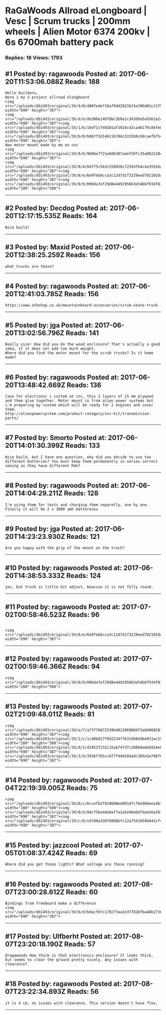 # RaGaWoods Allroad eLongboard &#124; Vesc &#124; Scrum trucks &#124; 200mm wheels &#124; Alien Motor 6374 200kv &#124; 6s 6700mah battery pack

### Replies: 18 Views: 1793

## \#1 Posted by: ragawoods Posted at: 2017-06-20T11:53:06.088Z Reads: 188

```
Hello builders,
Here i my 3 project allroad elongboard
<img src="/uploads/db1493/original/3X/4/0/400fede718af9dd2821b15e396d81c1375e75c42.jpg" width="690" height="387">
<img src="/uploads/db1493/original/3X/d/e/de380e14bf8bc3b0a1c343d9a5a9362a2a9c0391.jpg" width="690" height="387"><img src="/uploads/db1493/original/3X/1/b/1bdf1cfd4581af3924c42ca46179c84fe0bd1ed8.jpg" width="690" height="387"><img src="/uploads/db1493/original/3X/b/0/b067f3d14611678dc5155b9cb9caefb7542fd4c3.jpg" width="690" height="387">
New motor mount made by me on cnc 
<img src="/uploads/db1493/original/3X/9/6/968be7f21e8d6307adef50fc35a08212845bbd97.jpg" width="690" height="387">
<img src="/uploads/db1493/original/3X/0/4/04f75c563c558038c7235df64c4e3591ba2c8ddd.jpg" width="690" height="387"><img src="/uploads/db1493/original/3X/6/e/6e9feb8cca3c12d7d1f3229eed702192da57deb7.jpg" width="690" height="387"><img src="/uploads/db1493/original/3X/0/9/09bda7ef29d8e449295663e54b6f934f81a14141.jpg" width="280" height="500">
```

---
## \#2 Posted by: Decdog Posted at: 2017-06-20T12:17:15.535Z Reads: 164

```
Nice build!
```

---
## \#3 Posted by: Maxid Posted at: 2017-06-20T12:38:25.259Z Reads: 156

```
what trucks are those?
```

---
## \#4 Posted by: ragawoods Posted at: 2017-06-20T12:41:03.785Z Reads: 156

```
https://www.atbshop.co.uk/mountainboard-accessories/scrub-skate-truck
```

---
## \#5 Posted by: jga Posted at: 2017-06-20T13:02:56.796Z Reads: 141

```
Really nice! How did you do the wood enclosure? That's actually a good idea, if it does not add too much weight.
Where did you find the motor mount for the scrub trucks? Is it home made?
```

---
## \#6 Posted by: ragawoods Posted at: 2017-06-20T13:48:42.669Z Reads: 136

```
Case for electronic i cutted at cnc, this 3 layers of 15 mm plywood and them glue together. Motor mount is from alien power systems but i'm preparing my custom which will be ready for 2 engines and cover them.
http://alienpowersystem.com/product-category/cnc-kit/transmission-parts/
```

---
## \#7 Posted by: Smorto Posted at: 2017-06-20T14:01:30.399Z Reads: 133

```
Nice build, but I have one question, why did you decide to use two different batteries? You must keep them permanently in series correct seeing as they have different Mah?
```

---
## \#8 Posted by: ragawoods Posted at: 2017-06-20T14:04:29.211Z Reads: 128

```
I'm using them for tests and charging them separetly, one by one. Finally it will be 2 x 3000 amh battereies
```

---
## \#9 Posted by: jga Posted at: 2017-06-20T14:23:23.930Z Reads: 121

```
Are you happy with the grip of the mount on the truck?
```

---
## \#10 Posted by: ragawoods Posted at: 2017-06-20T14:38:53.333Z Reads: 124

```
yes, but truck is little bit adjust, beacuse it is not fully round.
```

---
## \#11 Posted by: ragawoods Posted at: 2017-07-02T00:58:46.523Z Reads: 96

```

<img src="/uploads/db1493/original/3X/6/e/6e9feb8cca3c12d7d1f3229eed702192da57deb7.jpg" width="690" height="387">
```

---
## \#12 Posted by: ragawoods Posted at: 2017-07-02T00:59:46.366Z Reads: 94

```
<img src="/uploads/db1493/original/3X/0/9/09bda7ef29d8e449295663e54b6f934f81a14141.jpg" width="280" height="500">
```

---
## \#13 Posted by: ragawoods Posted at: 2017-07-02T21:09:48.011Z Reads: 81

```
<img src="/uploads/db1493/original/3X/a/7/a73f76872539bd91206980473abb86028f43d7f2.jpg" width="690" height="387"><img src="/uploads/db1493/original/3X/1/c/1c40b817f932234f7b315b8ddbe031ac25f9281d.jpg" width="280" height="500"><img src="/uploads/db1493/original/3X/d/2/d2953f232c25ab7473fc288b0adeb924e8a1e29c.jpg" width="690" height="387"><img src="/uploads/db1493/original/3X/3/9/3936ff65cc877f44918da9c385e5e796f0952aa0.jpg" width="690" height="387">
```

---
## \#14 Posted by: ragawoods Posted at: 2017-07-04T22:19:39.005Z Reads: 75

```
<img src="/uploads/db1493/original/3X/6/c/6ccefb2f820680edd914fcf8e966eea3b79e53d3.jpg" width="280" height="500"><img src="/uploads/db1493/original/3X/0/d/0dcf5be4da8af7a2a5e9be647da416a1913b0926.jpg" width="690" height="387"><img src="/uploads/db1493/original/3X/c/6/c67d0a33bf689bbfc12a7541059d441cf4f0ffdd.jpg" width="690" height="387">
```

---
## \#15 Posted by: jazzcool Posted at: 2017-07-05T01:08:37.424Z Reads: 69

```
Where did you get those lights? What voltage are those running?
```

---
## \#16 Posted by: ragawoods Posted at: 2017-08-07T23:00:28.612Z Reads: 60

```
Bindings from freeboard make a difference
<img src="/uploads/db1493/original/3X/b/d/bdacfbfc170273aa2e377828fba48b273650c5ba.jpg" width="690" height="387">
```

---
## \#17 Posted by: Ulfberht Posted at: 2017-08-07T23:20:18.190Z Reads: 57

```
@ragawoods How thick is that electronics enclosure? It looks thick, but seems to clear the ground pretty nicely. Any issues with clearance?
```

---
## \#18 Posted by: ragawoods Posted at: 2017-08-07T23:22:34.893Z Reads: 56

```
it is 4 cm, no issues with clearance, This version doesn't have flex,
```

---

